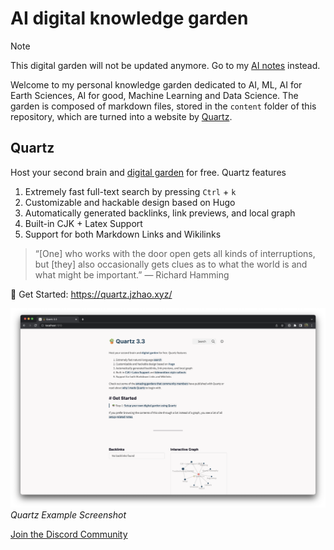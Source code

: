 # AI digital knowledge garden

> [!NOTE]  
> This digital garden will not be updated anymore. Go to my [AI notes](https://aigarden.vercel.app/) instead.

Welcome to my personal knowledge garden dedicated to AI, ML, AI for Earth Sciences, AI for good, Machine Learning and Data Science. The garden is composed of markdown files, stored in the ``content`` folder of this repository, which are turned into a website by [Quartz](https://quartz.jzhao.xyz/). 

## Quartz

Host your second brain and [digital garden](https://jzhao.xyz/posts/digital-gardening) for free. Quartz features

1. Extremely fast full-text search by pressing `Ctrl` + `k`
2. Customizable and hackable design based on Hugo
3. Automatically generated backlinks, link previews, and local graph
4. Built-in CJK + Latex Support
5. Support for both Markdown Links and Wikilinks

> “[One] who works with the door open gets all kinds of interruptions, but [they] also occasionally gets clues as to what the world is and what might be important.” — Richard Hamming

🔗 Get Started: https://quartz.jzhao.xyz/

![Quartz Example Screenshot](./screenshot.png)*Quartz Example Screenshot*

[Join the Discord Community](https://discord.gg/cRFFHYye7t)
